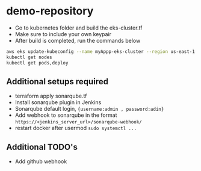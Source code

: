 # demo-repository
- Go to kubernetes folder and build the eks-cluster.tf 
- Make sure to include your own keypair
- After build is completed, run the commands below

```bash
aws eks update-kubeconfig --name myAppp-eks-cluster --region us-east-1
kubectl get nodes
kubectl get pods,deploy
```

## Additional setups required
- terraform apply sonarqube.tf
- Install sonarqube plugin in Jenkins
- Sonarqube default login, `{username:admin , password:adin}`
- Add webhook to sonarqube in the format `https://<jenkins_server_url>/sonarqube-webhook/`
- restart docker after usermod `sudo systemctl ...        `

## Additional TODO's
- Add github webhook